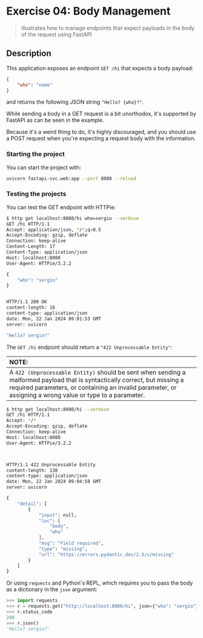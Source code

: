 # Exercise 04: Body Management
> illustrates how to manage endpoints that expect payloads in the body of the request using FastAPI

## Description

This application exposes an endpoint `GET /hi` that expects a body payload:

```json
{
    "who": "name"
}
```

and returns the following JSON string `"Hello? {who}?"`.


While sending a body in a GET request is a bit unorthodox, it's supported by FastAPI as can be seen in the example.

Because it's a weird thing to do, it's highly discouraged, and you should use a POST request when you're expecting a request body with the information.

### Starting the project

You can start the project with:

```bash
uvicorn fastapi-svc.web:app --port 8080 --reload
```

### Testing the projects

You can test the GET endpoint with HTTPie:

```bash
$ http get localhost:8080/hi who=sergio --verbose
GET /hi HTTP/1.1
Accept: application/json, */*;q=0.5
Accept-Encoding: gzip, deflate
Connection: keep-alive
Content-Length: 17
Content-Type: application/json
Host: localhost:8080
User-Agent: HTTPie/3.2.2

{
    "who": "sergio"
}


HTTP/1.1 200 OK
content-length: 16
content-type: application/json
date: Mon, 22 Jan 2024 09:01:53 GMT
server: uvicorn

"Hello? sergio?"
```

The `GET /hi` endpoint should return a `"422 Unprocessable Entity"`:

| NOTE: |
| :---- |
| A `422 (Unprocessable Entity)` should be sent when sending a malformed payload that is syntactically correct, but missing a required parameters, or containing an invalid parameter, or assigning a wrong value or type to a parameter. |


```bash
$ http get localhost:8080/hi --verbose
GET /hi HTTP/1.1
Accept: */*
Accept-Encoding: gzip, deflate
Connection: keep-alive
Host: localhost:8080
User-Agent: HTTPie/3.2.2



HTTP/1.1 422 Unprocessable Entity
content-length: 138
content-type: application/json
date: Mon, 22 Jan 2024 09:04:58 GMT
server: uvicorn

{
    "detail": [
        {
            "input": null,
            "loc": [
                "body",
                "who"
            ],
            "msg": "Field required",
            "type": "missing",
            "url": "https://errors.pydantic.dev/2.5/v/missing"
        }
    ]
}
```

Or using `requests` and Python's REPL, which requires you to pass the body as a dictionary in the `json` argument:


```python
>>> import requests
>>> r = requests.get("http://localhost:8080/hi", json={"who": "sergio"})
>>> r.status_code
200
>>> r.json()
'Hello? sergio?'
```

